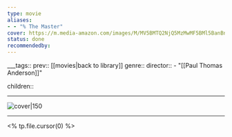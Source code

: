 ```yaml
---
type: movie
aliases:
- - "% The Master"
cover: https://m.media-amazon.com/images/M/MV5BMTQ2NjQ5MzMwMF5BMl5BanBnXkFtZTcwMjczNTAzOA@@._V1_SX300.jpg
status: done
recommendedby:
---
```

___tags:: prev:: [[movies|back to library]]
genre::
director::   - "[[Paul Thomas Anderson]]"

children::
___
![cover|150](https://m.media-amazon.com/images/M/MV5BMTQ2NjQ5MzMwMF5BMl5BanBnXkFtZTcwMjczNTAzOA@@._V1_SX300.jpg)
___
<% tp.file.cursor(0) %>
